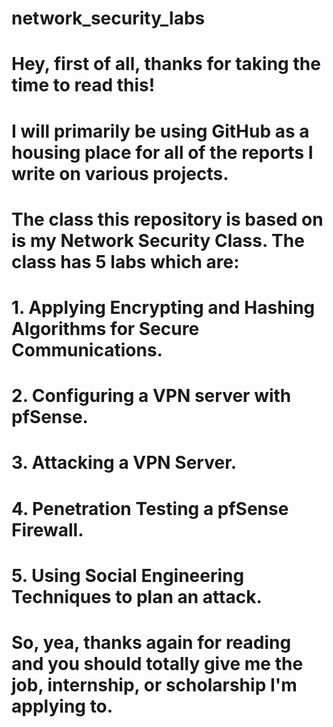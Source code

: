 # network_security_labs

# Hey, first of all, thanks for taking the time to read this! 

# I will primarily be using GitHub as a housing place for all of the reports I write on various projects.
# The class this repository is based on is my Network Security Class. The class has 5 labs which are: 

#   1. Applying Encrypting and Hashing Algorithms for Secure Communications. 
#   2. Configuring a VPN server with pfSense.
#   3. Attacking a VPN Server.
#   4. Penetration Testing a pfSense Firewall.
#   5. Using Social Engineering Techniques to plan an attack. 

# So, yea, thanks again for reading and you should totally give me the job, internship, or scholarship I'm applying to. 
